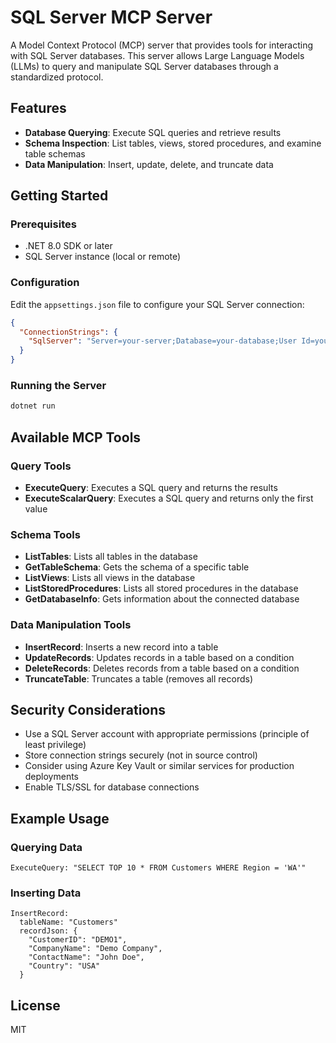 # SQL Server MCP Server

A Model Context Protocol (MCP) server that provides tools for interacting with SQL Server databases. This server allows Large Language Models (LLMs) to query and manipulate SQL Server databases through a standardized protocol.

## Features

- **Database Querying**: Execute SQL queries and retrieve results
- **Schema Inspection**: List tables, views, stored procedures, and examine table schemas
- **Data Manipulation**: Insert, update, delete, and truncate data

## Getting Started

### Prerequisites

- .NET 8.0 SDK or later
- SQL Server instance (local or remote)

### Configuration

Edit the `appsettings.json` file to configure your SQL Server connection:

```json
{
  "ConnectionStrings": {
    "SqlServer": "Server=your-server;Database=your-database;User Id=your-username;Password=your-password;TrustServerCertificate=True;"
  }
}
```

### Running the Server

```bash
dotnet run
```

## Available MCP Tools

### Query Tools

- **ExecuteQuery**: Executes a SQL query and returns the results
- **ExecuteScalarQuery**: Executes a SQL query and returns only the first value

### Schema Tools

- **ListTables**: Lists all tables in the database
- **GetTableSchema**: Gets the schema of a specific table
- **ListViews**: Lists all views in the database
- **ListStoredProcedures**: Lists all stored procedures in the database
- **GetDatabaseInfo**: Gets information about the connected database

### Data Manipulation Tools

- **InsertRecord**: Inserts a new record into a table
- **UpdateRecords**: Updates records in a table based on a condition
- **DeleteRecords**: Deletes records from a table based on a condition
- **TruncateTable**: Truncates a table (removes all records)

## Security Considerations

- Use a SQL Server account with appropriate permissions (principle of least privilege)
- Store connection strings securely (not in source control)
- Consider using Azure Key Vault or similar services for production deployments
- Enable TLS/SSL for database connections

## Example Usage

### Querying Data

```
ExecuteQuery: "SELECT TOP 10 * FROM Customers WHERE Region = 'WA'"
```

### Inserting Data

```
InsertRecord: 
  tableName: "Customers"
  recordJson: {
    "CustomerID": "DEMO1",
    "CompanyName": "Demo Company",
    "ContactName": "John Doe",
    "Country": "USA"
  }
```

## License

MIT